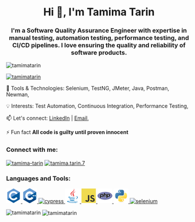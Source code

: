 <h1 align="center">Hi 👋, I'm Tamima Tarin</h1>
<h3 align="center">I'm a Software Quality Assurance Engineer with expertise in manual testing, automation testing, performance testing, and CI/CD pipelines. I love ensuring the quality and reliability of software products. </h3>

<p align="left"> <img src="https://komarev.com/ghpvc/?username=tamimatarin&label=Profile%20views&color=0e75b6&style=flat" alt="tamimatarin" /> </p>

<p align="left"> <a href="https://github.com/ryo-ma/github-profile-trophy"><img src="https://github-profile-trophy.vercel.app/?username=tamimatarin" alt="tamimatarin" /></a> </p>
🔧 Tools & Technologies: Selenium, TestNG, JMeter, Java, Postman, Newman, 

💡 Interests: Test Automation, Continuous Integration, Performance Testing,

📫 Let's connect: [LinkedIn](https://www.linkedin.com/in/tamima-tarin) | [Email](mailto:tarin.aiub@gmail.com),

⚡ Fun fact **All code is guilty until proven innocent**

<h3 align="left">Connect with me:</h3>
<p align="left">
<a href="https://linkedin.com/in/tamima-tarin" target="blank"><img align="center" src="https://raw.githubusercontent.com/rahuldkjain/github-profile-readme-generator/master/src/images/icons/Social/linked-in-alt.svg" alt="tamima-tarin" height="30" width="40" /></a>
<a href="https://fb.com/tamima.tarin.7" target="blank"><img align="center" src="https://raw.githubusercontent.com/rahuldkjain/github-profile-readme-generator/master/src/images/icons/Social/facebook.svg" alt="tamima.tarin.7" height="30" width="40" /></a>
</p>

<h3 align="left">Languages and Tools:</h3>
<p align="left"> <a href="https://www.cprogramming.com/" target="_blank" rel="noreferrer"> <img src="https://raw.githubusercontent.com/devicons/devicon/master/icons/c/c-original.svg" alt="c" width="40" height="40"/> </a> <a href="https://www.w3schools.com/cpp/" target="_blank" rel="noreferrer"> <img src="https://raw.githubusercontent.com/devicons/devicon/master/icons/cplusplus/cplusplus-original.svg" alt="cplusplus" width="40" height="40"/> </a> <a href="https://www.cypress.io" target="_blank" rel="noreferrer"> <img src="https://raw.githubusercontent.com/simple-icons/simple-icons/6e46ec1fc23b60c8fd0d2f2ff46db82e16dbd75f/icons/cypress.svg" alt="cypress" width="40" height="40"/> </a> <a href="https://www.java.com" target="_blank" rel="noreferrer"> <img src="https://raw.githubusercontent.com/devicons/devicon/master/icons/java/java-original.svg" alt="java" width="40" height="40"/> </a> <a href="https://developer.mozilla.org/en-US/docs/Web/JavaScript" target="_blank" rel="noreferrer"> <img src="https://raw.githubusercontent.com/devicons/devicon/master/icons/javascript/javascript-original.svg" alt="javascript" width="40" height="40"/> </a> <a href="https://www.php.net" target="_blank" rel="noreferrer"> <img src="https://raw.githubusercontent.com/devicons/devicon/master/icons/php/php-original.svg" alt="php" width="40" height="40"/> </a> <a href="https://www.python.org" target="_blank" rel="noreferrer"> <img src="https://raw.githubusercontent.com/devicons/devicon/master/icons/python/python-original.svg" alt="python" width="40" height="40"/> </a> <a href="https://www.selenium.dev" target="_blank" rel="noreferrer"> <img src="https://raw.githubusercontent.com/detain/svg-logos/780f25886640cef088af994181646db2f6b1a3f8/svg/selenium-logo.svg" alt="selenium" width="40" height="40"/> </a> </p>

<p><img align="left" src="https://github-readme-stats.vercel.app/api/top-langs?username=tamimatarin&show_icons=true&locale=en&layout=compact" alt="tamimatarin" /></p>

<p>&nbsp;<img align="center" src="https://github-readme-stats.vercel.app/api?username=tamimatarin&show_icons=true&locale=en" alt="tamimatarin" /></p>
